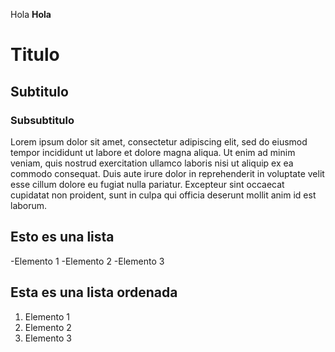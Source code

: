 Hola
**Hola**


# Titulo
## Subtitulo
### Subsubtitulo


Lorem ipsum dolor sit amet, consectetur adipiscing elit, sed do eiusmod tempor incididunt ut labore et dolore magna aliqua. Ut enim ad minim veniam, quis nostrud exercitation ullamco laboris nisi ut aliquip ex ea commodo consequat. Duis aute irure dolor in reprehenderit in voluptate velit esse cillum dolore eu fugiat nulla pariatur. Excepteur sint occaecat cupidatat non proident, sunt in culpa qui officia deserunt mollit anim id est laborum.

## Esto es una lista 
-Elemento 1
-Elemento 2
-Elemento 3

## Esta es una lista ordenada
1. Elemento 1
2. Elemento 2
3. Elemento 3
